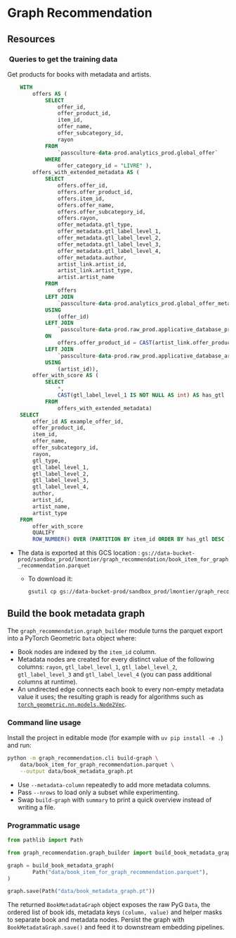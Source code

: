 # Graph Recommendation

## Resources

###  Queries to get the training data

Get products for books with metadata and artists.

```sql
    WITH
        offers AS (
            SELECT
                offer_id,
                offer_product_id,
                item_id,
                offer_name,
                offer_subcategory_id,
                rayon
            FROM
                `passculture-data-prod.analytics_prod.global_offer`
            WHERE
                offer_category_id = "LIVRE" ),
        offers_with_extended_metadata AS (
            SELECT
                offers.offer_id,
                offers.offer_product_id,
                offers.item_id,
                offers.offer_name,
                offers.offer_subcategory_id,
                offers.rayon,
                offer_metadata.gtl_type,
                offer_metadata.gtl_label_level_1,
                offer_metadata.gtl_label_level_2,
                offer_metadata.gtl_label_level_3,
                offer_metadata.gtl_label_level_4,
                offer_metadata.author,
                artist_link.artist_id,
                artist_link.artist_type,
                artist.artist_name
            FROM
                offers
            LEFT JOIN
                `passculture-data-prod.analytics_prod.global_offer_metadata` offer_metadata
            USING
                (offer_id)
            LEFT JOIN
                `passculture-data-prod.raw_prod.applicative_database_product_artist_link` artist_link
            ON
                offers.offer_product_id = CAST(artist_link.offer_product_id AS STRING)
            LEFT JOIN
                `passculture-data-prod.raw_prod.applicative_database_artist` artist
            USING
                (artist_id)),
        offer_with_score AS (
            SELECT
                *,
                CAST(gtl_label_level_1 IS NOT NULL AS int) AS has_gtl
            FROM
                offers_with_extended_metadata)
    SELECT
        offer_id AS example_offer_id,
        offer_product_id,
        item_id,
        offer_name,
        offer_subcategory_id,
        rayon,
        gtl_type,
        gtl_label_level_1,
        gtl_label_level_2,
        gtl_label_level_3,
        gtl_label_level_4,
        author,
        artist_id,
        artist_name,
        artist_type
    FROM
        offer_with_score
        QUALIFY
        ROW_NUMBER() OVER (PARTITION BY item_id ORDER BY has_gtl DESC ) = 1;
```

* The data is exported at this GCS location : `gs://data-bucket-prod/sandbox_prod/lmontier/graph_recommendation/book_item_for_graph_recommendation.parquet`
  * To download it:

    ```bash
    gsutil cp gs://data-bucket-prod/sandbox_prod/lmontier/graph_recommendation/book_item_for_graph_recommendation.parquet ./data/
    ```

## Build the book metadata graph

The `graph_recommendation.graph_builder` module turns the parquet export into a
PyTorch Geometric `Data` object where:

* Book nodes are indexed by the `item_id` column.
* Metadata nodes are created for every distinct value of the following
    columns: `rayon`, `gtl_label_level_1`, `gtl_label_level_2`, `gtl_label_level_3`
    and `gtl_label_level_4` (you can pass additional columns at runtime).
* An undirected edge connects each book to every non-empty metadata value it
    uses; the resulting graph is ready for algorithms such as
    [`torch_geometric.nn.models.Node2Vec`](https://pytorch-geometric.readthedocs.io/en/latest/generated/torch_geometric.nn.models.Node2Vec.html).

### Command line usage

Install the project in editable mode (for example with `uv pip install -e .`)
and run:

```bash
python -m graph_recommendation.cli build-graph \
    data/book_item_for_graph_recommendation.parquet \
    --output data/book_metadata_graph.pt
```

* Use `--metadata-column` repeatedly to add more metadata columns.
* Pass `--nrows` to load only a subset while experimenting.
* Swap `build-graph` with `summary` to print a quick overview instead of
    writing a file.

### Programmatic usage

```python
from pathlib import Path

from graph_recommendation.graph_builder import build_book_metadata_graph

graph = build_book_metadata_graph(
        Path("data/book_item_for_graph_recommendation.parquet"),
)

graph.save(Path("data/book_metadata_graph.pt"))
```

The returned `BookMetadataGraph` object exposes the raw PyG `Data`, the ordered
list of book ids, metadata keys `(column, value)` and helper masks to separate
book and metadata nodes. Persist the graph with `BookMetadataGraph.save()` and
feed it to downstream embedding pipelines.
